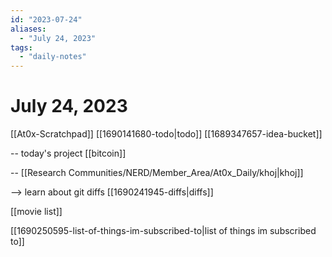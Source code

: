 ```yaml
---
id: "2023-07-24"
aliases:
  - "July 24, 2023"
tags:
  - "daily-notes"
---
```


# July 24, 2023

[[At0x-Scratchpad]]
[[1690141680-todo|todo]]
[[1689347657-idea-bucket]]


-- today's project [[bitcoin]]

-- [[Research Communities/NERD/Member_Area/At0x_Daily/khoj|khoj]] 

--> learn about git diffs [[1690241945-diffs|diffs]] 


[[movie list]]

[[1690250595-list-of-things-im-subscribed-to|list of things im subscribed to]]
